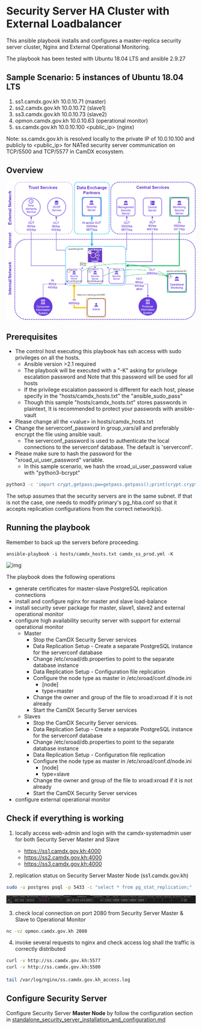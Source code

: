 # Security Server HA Cluster with External Loadbalancer

This ansible playbook installs and configures a master-replica security server cluster, Nginx and External Operational Monitoring.

The playbook has been tested with Ubuntu 18.04 LTS and ansible 2.9.27


## Sample Scenario: 5 instances of Ubuntu 18.04 LTS

1. ss1.camdx.gov.kh 10.0.10.71 (master)
2. ss2.camdx.gov.kh 10.0.10.72 (slave1)
3. ss3.camdx.gov.kh 10.0.10.73 (slave2)
4. opmon.camdx.gov.kh 10.0.10.63 (operational monitor)
5. ss.camdx.gov.kh 10.0.10.100 \<public_ip\> (nginx)

Note: ss.camdx.gov.kh is resolved locally to the private IP of 10.0.10.100 and publicly to \<public_ip\> for NATed security server communication on TCP/5500 and TCP/5577 in CamDX ecosystem.

## Overview
![img](img/ha_ss_ext_lb.png)

## Prerequisites

* The control host executing this playbook has ssh access with sudo privileges on all the hosts.
    * Ansible version >2.1 required
    * The playbook will be executed with a "-K" asking for privilege escalation password and Note that this password will be used for all hosts
    * If the privilege escalation password is different for each host, please specify in the "hosts/camdx_hosts.txt" the "ansible_sudo_pass"
    * Though this sample "hosts/camdx_hosts.txt" stores passwords in plaintext, It is recommended to protect your passwords with ansible-vault
* Please change all the \<value\> in hosts/camdx_hosts.txt
* Change the serverconf_password in group_vars/all and preferably encrypt the file using ansible vault. 
    * The serverconf_password is used to authenticate the local connections to the serverconf database. The default is 'serverconf'.
* Please make sure to hash the password for the "xroad_ui_user_password" variable.
    * In this sample scenario, we hash the xroad_ui_user_password value with "python3-bcrypt"
```bash
python3 -c 'import crypt,getpass;pw=getpass.getpass();print(crypt.crypt(pw) if (pw==getpass.getpass("Confirm: ")) else exit())'
```
   
The setup assumes that the security servers are in the same subnet. If that is not the case, one needs to modify primary's pg_hba.conf so that it accepts replication configurations from the correct network(s).

## Running the playbook

Remember to back up the servers before proceeding.
```
ansible-playbook -i hosts/camdx_hosts.txt camdx_ss_prod.yml -K
```

![img](img/demo.gif)

The playbook does the following operations
* generate certificates for master-slave PostgreSQL replication connections
* install and configure nginx for master and slave load-balance
* install security sever package for master, slave1, slave2 and external operational monitor
* configure high availability security server with support for external operational monitor
   - Master
      - Stop the CamDX Security Server services
      - Data Replication Setup - Create a separate PostgreSQL instance for the serverconf database
      - Change /etc/xroad/db.properties to point to the separate database instance
      - Data Replication Setup - Configuration file replication
      - Configure the node type as master in /etc/xroad/conf.d/node.ini
         -	[node]
         -	type=master
      - Change the owner and group of the file to xroad:xroad if it is not already
      - Start the CamDX Security Server services
   - Slaves
      - Stop the CamDX Security Server services.
      - Data Replication Setup - Create a separate PostgreSQL instance for the serverconf database
      - Change /etc/xroad/db.properties to point to the separate database instance
      - Data Replication Setup - Configuration file replication
      - Configure the node type as master in /etc/xroad/conf.d/node.ini
         - [node]
         - type=slave
      - Change the owner and group of the file to xroad:xroad if it is not already
      - Start the CamDX Security Server services
* configure external operational monitor

## Check if everything is working
1. locally access web-admin and login with the camdx-systemadmin user for both Security Server Master and Slave
   - https://ss1.camdx.gov.kh:4000
   - https://ss2.camdx.gov.kh:4000
   - https://ss3.camdx.gov.kh:4000
   
2. replication status on Security Server Master Node (ss1.camdx.gov.kh)
```bash
sudo -u postgres psql -p 5433 -c "select * from pg_stat_replication;"
```
![img](img/pgstat.png)

3. check local connection on port 2080 from Security Server Master & Slave to Operational Monitor
```bash
nc -vz opmon.camdx.gov.kh 2080
```

4. invoke several requests to nginx and check access log shall the traffic is correctly distributed
```bash
curl -v http://ss.camdx.gov.kh:5577
curl -v http://ss.camdx.gov.kh:5500

tail /var/log/nginx/ss.camdx.gov.kh_access.log
```

## Configure Security Server
Configure Security Server **Master Node** by follow the configuration section in [standalone_security_server_installation_and_configuration.md]([https://github.com/Techo-Startup-Center/CamDX-Documentation/blob/main/standalone_security_server_installation_and_configuration.md](https://github.com/Techo-Startup-Center/CamDX-Documents/blob/main/standalone_security_server_installation_and_configuration.md)#4-configuration)
